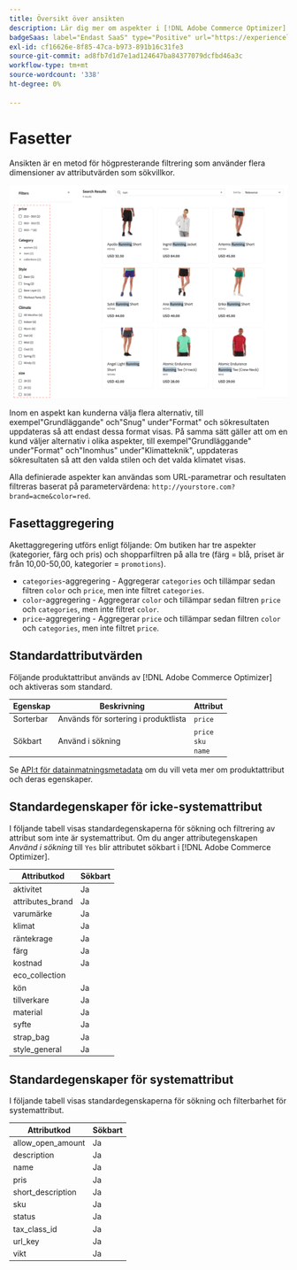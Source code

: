 ```yaml
---
title: Översikt över ansikten
description: Lär dig mer om aspekter i [!DNL Adobe Commerce Optimizer] och hur de förbättrar sökresultaten.
badgeSaas: label="Endast SaaS" type="Positive" url="https://experienceleague.adobe.com/sv/docs/commerce/user-guides/product-solutions" tooltip="Gäller endast Adobe Commerce as a Cloud Service- och Adobe Commerce Optimizer-projekt (SaaS-infrastruktur som hanteras av Adobe)."
exl-id: cf16626e-8f85-47ca-b973-891b16c31fe3
source-git-commit: ad8fb7d1d7e1ad124647ba84377079dcfbd46a3c
workflow-type: tm+mt
source-wordcount: '338'
ht-degree: 0%

---
```


# Fasetter

Ansikten är en metod för högpresterande filtrering som använder flera dimensioner av attributvärden som sökvillkor.

![Filtrerade sökresultat](../../assets/storefront-search-results-run.png)

Inom en aspekt kan kunderna välja flera alternativ, till exempel&quot;Grundläggande&quot; och&quot;Snug&quot; under&quot;Format&quot; och sökresultaten uppdateras så att endast dessa format visas. På samma sätt gäller att om en kund väljer alternativ i olika aspekter, till exempel&quot;Grundläggande&quot; under&quot;Format&quot; och&quot;Inomhus&quot; under&quot;Klimatteknik&quot;, uppdateras sökresultaten så att den valda stilen och det valda klimatet visas.

Alla definierade aspekter kan användas som URL-parametrar och resultaten filtreras baserat på parametervärdena: `http://yourstore.com?brand=acme&color=red`.

## Fasettaggregering

Akettaggregering utförs enligt följande: Om butiken har tre aspekter (kategorier, färg och pris) och shopparfiltren på alla tre (färg = blå, priset är från 10,00-50,00, kategorier = `promotions`).

- `categories`-aggregering - Aggregerar `categories` och tillämpar sedan filtren `color` och `price`, men inte filtret `categories`.
- `color`-aggregering - Aggregerar `color` och tillämpar sedan filtren `price` och `categories`, men inte filtret `color`.
- `price`-aggregering - Aggregerar `price` och tillämpar sedan filtren `color` och `categories`, men inte filtret `price`.

## Standardattributvärden

Följande produktattribut används av [!DNL Adobe Commerce Optimizer] och aktiveras som standard.

| Egenskap | Beskrivning | Attribut |
|---|---|---|
| Sorterbar | Används för sortering i produktlista | `price` |
| Sökbart | Använd i sökning | `price` <br />`sku`<br />`name` |

Se [API:t för datainmatningsmetadata](https://developer.adobe.com/commerce/services/optimizer/data-ingestion/#metadata) om du vill veta mer om produktattribut och deras egenskaper.

## Standardegenskaper för icke-systemattribut

I följande tabell visas standardegenskaperna för sökning och filtrering av attribut som inte är systemattribut. Om du anger attributegenskapen *Använd i sökning* till `Yes` blir attributet sökbart i [!DNL Adobe Commerce Optimizer].

| Attributkod | Sökbart |
|--- |--- |
| aktivitet | Ja |
| attributes_brand | Ja |
| varumärke | Ja |
| klimat | Ja |
| räntekrage | Ja |
| färg | Ja |
| kostnad | Ja |
| eco_collection |
| kön | Ja |
| tillverkare | Ja |
| material | Ja |
| syfte | Ja |
| strap_bag | Ja |
| style_general | Ja |

## Standardegenskaper för systemattribut

I följande tabell visas standardegenskaperna för sökning och filterbarhet för systemattribut.

| Attributkod | Sökbart |
|--- |--- |
| allow_open_amount | Ja |
| description | Ja |
| name | Ja |
| pris | Ja |
| short_description | Ja |
| sku | Ja |
| status | Ja |
| tax_class_id | Ja |
| url_key | Ja |
| vikt | Ja |
